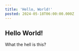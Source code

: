 ```yaml
---
title: 'Hello, World!'
posted: 2024-05-18T06:00:00.000Z
---
```


## Hello World!

What the hell is this?
